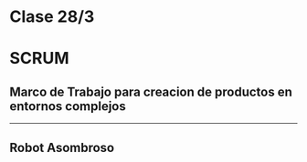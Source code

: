 # Clase 28/3

# SCRUM
## **Marco de Trabajo para creacion de productos en entornos complejos** 
- - -
## Robot Asombroso

 